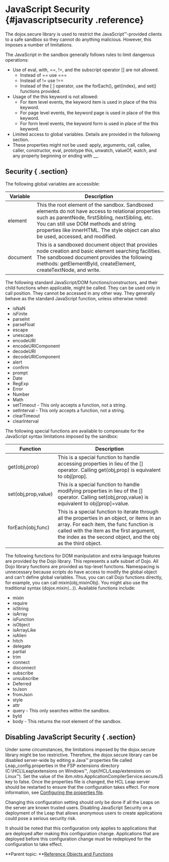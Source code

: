 # JavaScript Security {#javascriptsecurity .reference}

The dojox.secure library is used to restrict the JavaScript™-provided clients to a safe sandbox so they cannot do anything malicious. However, this imposes a number of limitations.

The JavaScript in the sandbox generally follows rules to limit dangerous operations:

-   Use of eval, with, ==, !=, and the subscript operator \[\] are not allowed.
    -   Instead of == use ===
    -   Instead of != use !==
    -   Instead of the \[ \] operator, use the forEach\(\), get\(index\), and set\(\) functions provided.
-   Usage of the this keyword is not allowed:
    -   For item level events, the keyword item is used in place of the this keyword.
    -   For page level events, the keyword page is used in place of the this keyword.
    -   For form level events, the keyword form is used in place of the this keyword.
-   Limited access to global variables. Details are provided in the following section.
-   These properties might not be used: apply, arguments, call, callee, caller, constructor, eval, prototype this, unwatch, valueOf, watch, and any property beginning or ending with \_\_.

## Security { .section}

The following global variables are accessible:

|Variable|Description|
|--------|-----------|
|element|This the root element of the sandbox. Sandboxed elements do not have access to relational properties such as parentNode, firstSibling, nextSibling, etc. You can still use DOM methods and string properties like innerHTML. The style object can also be used, accessed, and modified.|
|document|This is a sandboxed document object that provides node creation and basic element searching facilities. The sandboxed document provides the following methods: getElementById, createElement, createTextNode, and write.|

The following standard JavaScript/DOM functions/constructors, and their child functions when applicable, might be called. They can be used only in call position. They cannot be accessed in any other way. They generally behave as the standard JavaScript function, unless otherwise noted:

-   isNaN
-   isFinite
-   parseInt
-   parseFloat
-   escape
-   unescape
-   encodeURI
-   encodeURIComponent
-   decodeURI
-   decodeURIComponent
-   alert
-   confirm
-   prompt
-   Date
-   RegExp
-   Error
-   Number
-   Math
-   setTimeout - This only accepts a function, not a string.
-   setInterval - This only accepts a function, not a string.
-   clearTimeout
-   clearInterval

The following special functions are available to compensate for the JavaScript syntax limitations imposed by the sandbox:

|Function|Description|
|--------|-----------|
|get\(obj,prop\)|This is a special function to handle accessing properties in lieu of the \[\] operator. Calling get\(obj,prop\) is equivalent to obj\[prop\].|
|set\(obj,prop,value\)|This is a special function to handle modifying properties in lieu of the \[\] operator. Calling set\(obj,prop,value\) is equivalent to obj\[prop\]=value.|
|forEach\(obj,func\)|This is a special function to iterate through all the properties in an object, or items in an array. For each item, the func function is called with the item as the first argument, the index as the second object, and the obj as the third object.|

The following functions for DOM manipulation and extra language features are provided by the Dojo library. This represents a safe subset of Dojo. All Dojo library functions are provided as top-level functions. Namespacing is unnecessary because scripts do have access to modify the global object and can't define global variables. Thus, you can call Dojo functions directly, for example, you can call mixin\(obj,mixinObj\). You might also use the traditional syntax \(dojox.mixin\(...\)\). Available functions include:

-   mixin
-   require
-   isString
-   isArray
-   isFunction
-   isObject
-   isArrayLike
-   isAlien
-   hitch
-   delegate
-   partial
-   trim
-   connect
-   disconnect
-   subscribe
-   unsubscribe
-   Deferred
-   toJson
-   fromJson
-   style
-   attr
-   query - This only searches within the sandbox.
-   byId
-   body - This returns the root element of the sandbox.

## Disabling JavaScript Security { .section}

Under some circumstances, the limitations imposed by the dojox.secure library might be too restrictive. Therefore, the dojox.secure library can be disabled server-wide by editing a Java™ properties file called Leap\_config.properties in the FSP extensions directory \(C:\\HCL\\Leap\\extensions on Windows™, /opt/HCL/Leap/extensions on Linux™\). Set the value of the ibm.nitro.ApplicationCompilerService.secureJS key to false. Once the properties file is changed, the HCL Leap server should be restarted to ensure that the configuration takes effect. For more information, see [Configuring the properties file](co_configuring_the_properties_file.md).

Changing this configuration setting should only be done if all the Leaps on the server are known trusted users. Disabling JavaScript Security on a deployment of the Leap that allows anonymous users to create applications could pose a serious security risk.

It should be noted that this configuration only applies to applications that are deployed after making this configuration change. Applications that are deployed before this configuration change must be redeployed for the configuration to take effect.

**Parent topic: **[Reference Objects and Functions](ref_jsapi_objects_and_functions.md)

